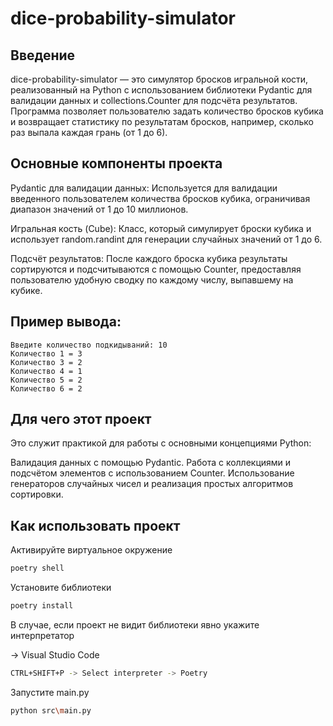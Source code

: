 # dice-probability-simulator

## Введение

dice-probability-simulator — это симулятор бросков игральной кости, реализованный на Python с использованием библиотеки Pydantic для валидации данных и collections.Counter для подсчёта результатов. Программа позволяет пользователю задать количество бросков кубика и возвращает статистику по результатам бросков, например, сколько раз выпала каждая грань (от 1 до 6).

## Основные компоненты проекта
Pydantic для валидации данных: Используется для валидации введенного пользователем количества бросков кубика, ограничивая диапазон значений от 1 до 10 миллионов.

Игральная кость (Cube): Класс, который симулирует броски кубика и использует random.randint для генерации случайных значений от 1 до 6.

Подсчёт результатов: После каждого броска кубика результаты сортируются и подсчитываются с помощью Counter, предоставляя пользователю удобную сводку по каждому числу, выпавшему на кубике.

## Пример вывода:
```console
Введите количество подкидываний: 10
Количество 1 = 3
Количество 3 = 2
Количество 4 = 1
Количество 5 = 2
Количество 6 = 2
```

## Для чего этот проект

Это служит практикой для работы с основными концепциями Python:

Валидация данных с помощью Pydantic.
Работа с коллекциями и подсчётом элементов с использованием Counter.
Использование генераторов случайных чисел и реализация простых алгоритмов сортировки.

## Как использовать проект

Активируйте виртуальное окружение
```bash
poetry shell 
```

Установите библиотеки
```bash
poetry install
```

В случае, если проект не видит библиотеки явно укажите интерпретатор

-> Visual Studio Code
```bash
CTRL+SHIFT+P -> Select interpreter -> Poetry
```

Запустите main.py
```bash
python src\main.py
```
